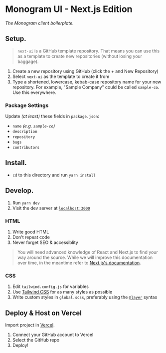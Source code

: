 # Monogram UI - Next.js Edition

_The Monogram client boilerplate._

## Setup.

> `next-ui` is a GitHub template repository. That means you can use this as a template to create new repositories (without losing your baggage).

1. Create a new repository using GitHub (click the + and New Repository)
2. Select `next-ui` as the template to create it from
3. Type a shortened, lowercase, kebab-case repository name for your new repository. For example, "Sample Company" could be called `sample-co`. Use this everywhere.

### Package Settings

Update _(at least)_ these fields in `package.json`:

- `name` _(e.g. `sample-co`)_
- `description`
- `repository`
- `bugs`
- `contributors`

## Install.

- `cd` to this directory and run `yarn install`

## Develop.

1. Run `yarn dev`
2. Visit the dev server at [`localhost:3000`](http://localhost:3000)

### HTML

1. Write good HTML
2. Don't repeat code
3. Never forget SEO & accessiblity

> You will need advanced knowledge of React and Next.js to find your way around the source. While we will improve this documentation over time, in the meantime refer to [Next.js's documentation](https://nextjs.org/docs).

### CSS

1. Edit `tailwind.config.js` for variables
2. Use [Tailwind CSS](https://tailwindcss.com/docs) for as many styles as possible
3. Write custom styles in `global.scss`, preferably using the [`@layer`](https://tailwindcss.com/docs/adding-custom-styles#using-css-and-layer) syntax

## Deploy & Host on Vercel

Import project in [Vercel](https://vercel.com/new).

1. Connect your GitHub account to Vercel
2. Select the GitHub repo
3. Deploy!
